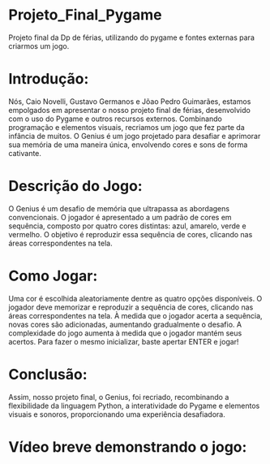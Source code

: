 # Projeto_Final_Pygame
Projeto final da Dp de férias, utilizando do pygame e fontes externas para criarmos um jogo.

# Introdução:
Nós, Caio Novelli, Gustavo Germanos e Jõao Pedro Guimarães, estamos empolgados em apresentar o nosso projeto final de férias, desenvolvido com o uso do Pygame e outros recursos externos. Combinando programação e elementos visuais, recriamos um jogo que fez parte da infância de muitos. O Genius é um jogo projetado para desafiar e aprimorar sua memória de uma maneira única, envolvendo cores e sons de forma cativante.

# Descrição do Jogo:
O Genius é um desafio de memória que ultrapassa as abordagens convencionais. O jogador é apresentado a um padrão de cores em sequência, composto por quatro cores distintas: azul, amarelo, verde e vermelho. O objetivo é reproduzir essa sequência de cores, clicando nas áreas correspondentes na tela.

# Como Jogar:

Uma cor é escolhida aleatoriamente dentre as quatro opções disponíveis.
O jogador deve memorizar e reproduzir a sequência de cores, clicando nas áreas correspondentes na tela.
À medida que o jogador acerta a sequência, novas cores são adicionadas, aumentando gradualmente o desafio.
A complexidade do jogo aumenta à medida que o jogador mantém seus acertos. Para fazer o mesmo inicializar, baste apertar ENTER e jogar! 

# Conclusão:
Assim, nosso projeto final, o Genius, foi recriado, recombinando a flexibilidade da linguagem Python, a interatividade do Pygame e elementos visuais e sonoros, proporcionando uma experiência desafiadora.


# Vídeo breve demonstrando o jogo:
